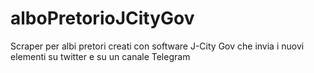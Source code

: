 # alboPretorioJCityGov
Scraper per albi pretori creati con software J-City Gov che invia i nuovi elementi su twitter e su un canale Telegram
